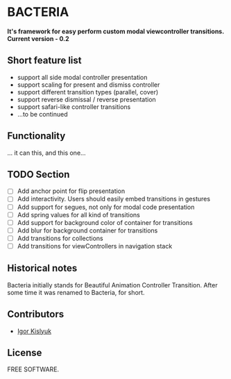 # BACTERIA

**It's framework for easy perform custom modal viewcontroller transitions. Current version - 0.2**

## Short feature list

* support all side modal controller presentation
* support scaling for present and dismiss controller
* support different transition types (parallel, cover)
* support reverse dismissal / reverse presentation
* support safari-like controller transitions
* ...to be continued

## Functionality

... it can this, and this one...

## TODO Section

- [ ] Add anchor point for flip presentation
- [ ] Add interactivity. Users should easily embed transitions in gestures
- [ ] Add support for segues, not only for modal code presentation
- [ ] Add spring values for all kind of transitions
- [ ] Add support for background color of container for transitions
- [ ] Add blur for background container for transitions
- [ ] Add transitions for collections
- [ ] Add transitions for viewControllers in navigation stack

## Historical notes

Bacteria initially stands for Beautiful Animation Controller Transition. After some time it was renamed to Bacteria, for short.

## Contributors

- [Igor Kislyuk](https://github.com/igorkislyuk)

## License

FREE SOFTWARE.